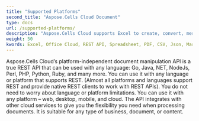 ```yaml
---
title: "Supported Platforms"
second_title: "Aspose.Cells Cloud Document"
type: docs
url: /supported-platforms/
description: "Aspose.Cells Cloud supports Excel to create, convert, merge, split, protected, inner object operation, and so on."
weight: 50
kwords: Excel, Office Cloud, REST API, Spreadsheet, PDF, CSV, Json, Markdwon, Supported Platforms
---
```


Aspose.Cells Cloud’s platform-independent document manipulation API is a true REST API that can be used with any language: Go, Java, NET, NodeJs, Perl, PHP, Python, Ruby, and many more. You can use it with any language or platform that supports REST. (Almost all platforms and languages support REST and provide native REST clients to work with REST APIs). You do not need to worry about language or platform limitations. You can use it with any platform – web, desktop, mobile, and cloud. The API integrates with other cloud services to give you the flexibility you need when processing documents. It is suitable for any type of business, document, or content.
